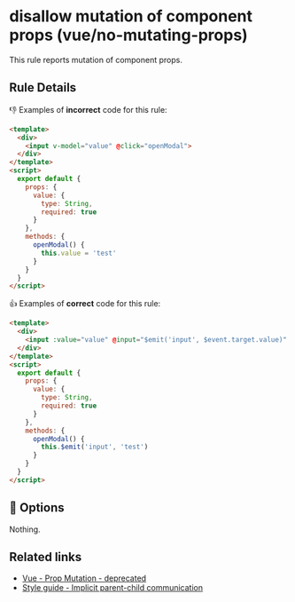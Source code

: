 # disallow mutation of component props (vue/no-mutating-props)

This rule reports mutation of component props.

## Rule Details

:-1: Examples of **incorrect** code for this rule:

```html
<template>
  <div>
    <input v-model="value" @click="openModal">
  </div>
</template>
<script>
  export default {
    props: {
      value: {
        type: String,
        required: true
      }
    },
    methods: {
      openModal() {
        this.value = 'test'
      }
    }
  }
</script>
```

:+1: Examples of **correct** code for this rule:

```html
<template>
  <div>
    <input :value="value" @input="$emit('input', $event.target.value)" @click="openModal">
  </div>
</template>
<script>
  export default {
    props: {
      value: {
        type: String,
        required: true
      }
    },
    methods: {
      openModal() {
        this.$emit('input', 'test')
      }
    }
  }
</script>
```

## :wrench: Options

Nothing.

## Related links

- [Vue - Prop Mutation - deprecated](https://vuejs.org/v2/guide/migration.html#Prop-Mutation-deprecated)
- [Style guide - Implicit parent-child communication](https://vuejs.org/v2/style-guide/#Implicit-parent-child-communication-use-with-caution)

